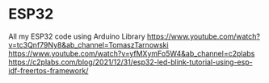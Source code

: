 # ESP32
All my ESP32 code using Arduino Library
https://www.youtube.com/watch?v=tc3Qnf79Ny8&ab_channel=TomaszTarnowski
https://www.youtube.com/watch?v=yfMXymFo5W4&ab_channel=c2plabs
https://c2plabs.com/blog/2021/12/31/esp32-led-blink-tutorial-using-esp-idf-freertos-framework/
